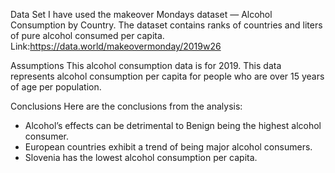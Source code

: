 Data Set
I have used the makeover Mondays dataset — Alcohol Consumption by Country. The dataset contains ranks of countries and liters of pure alcohol consumed per capita.
Link:https://data.world/makeovermonday/2019w26


Assumptions
This alcohol consumption data is for 2019. This data represents alcohol consumption per capita for people who are over 15 years of age per population.


Conclusions
Here are the conclusions from the analysis:
- Alcohol’s effects can be detrimental to Benign being the highest alcohol consumer.
- European countries exhibit a trend of being major alcohol consumers.
- Slovenia has the lowest alcohol consumption per capita.


